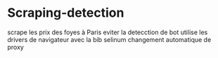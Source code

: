 # Scraping-detection
scrape les prix des foyes à Paris 
eviter la detecction de bot 
utilise les drivers de navigateur avec la bib selinum
changement  automatique de proxy
